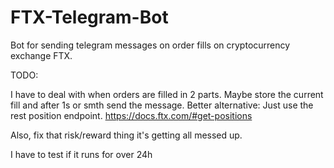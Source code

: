 # FTX-Telegram-Bot
Bot for sending telegram messages on order fills on cryptocurrency exchange FTX.

TODO:

I have to deal with when orders are filled in 2 parts.
Maybe store the current fill and after 1s or smth send the message.
    Better alternative: Just use the rest position endpoint.
	https://docs.ftx.com/#get-positions

Also, fix that risk/reward thing it's getting all messed up.

I have to test if it runs for over 24h